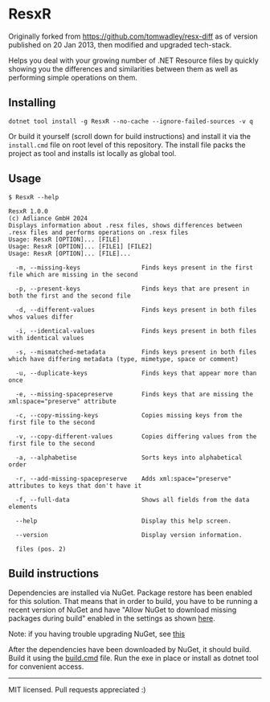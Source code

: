 # ResxR

Originally forked from https://github.com/tomwadley/resx-diff as of version published on 20 Jan 2013, then modified and upgraded tech-stack.

Helps you deal with your growing number of .NET Resource files by quickly showing you the differences and similarities between them as well as performing simple operations on them.

## Installing

`dotnet tool install -g ResxR --no-cache --ignore-failed-sources -v q`

Or build it yourself (scroll down for build instructions) and install it via the `install.cmd` file on root level of this repository.
The install file packs the project as tool and installs ist locally as global tool.

## Usage

`$ ResxR --help`

```
ResxR 1.0.0
(c) Adliance GmbH 2024
Displays information about .resx files, shows differences between .resx files and performs operations on .resx files
Usage: ResxR [OPTION]... [FILE]
Usage: ResxR [OPTION]... [FILE1] [FILE2]
Usage: ResxR [OPTION]... [FILE]...

  -m, --missing-keys                 Finds keys present in the first file which are missing in the second

  -p, --present-keys                 Finds keys that are present in both the first and the second file

  -d, --different-values             Finds keys present in both files whos values differ

  -i, --identical-values             Finds keys present in both files with identical values

  -s, --mismatched-metadata          Finds keys present in both files which have differing metadata (type, mimetype, space or comment)

  -u, --duplicate-keys               Finds keys that appear more than once

  -e, --missing-spacepreserve        Finds keys that are missing the xml:space="preserve" attribute

  -c, --copy-missing-keys            Copies missing keys from the first file to the second

  -v, --copy-different-values        Copies differing values from the first file to the second

  -a, --alphabetise                  Sorts keys into alphabetical order

  -r, --add-missing-spacepreserve    Adds xml:space="preserve" attributes to keys that don't have it

  -f, --full-data                    Shows all fields from the data elements

  --help                             Display this help screen.

  --version                          Display version information.

  files (pos. 2)
```

## Build instructions

Dependencies are installed via NuGet. Package restore has been enabled for this solution. That means that in order to build, you have to be running a recent version of NuGet and have "Allow NuGet to download missing packages during build" enabled in the settings as shown [here](http://docs.nuget.org/docs/workflows/using-nuget-without-committing-packages).

Note: if you having trouble upgrading NuGet, see [this](http://docs.nuget.org/docs/reference/known-issues#Upgrading_to_latest_NuGet_from_an_older_version_causes_a_signature_verification_error.)

After the dependencies have been downloaded by NuGet, it should build. Build it using the [build.cmd](build.cmd) file.
Run the exe in place or install as dotnet tool for convenient access.

---

MIT licensed. Pull requests appreciated :)
